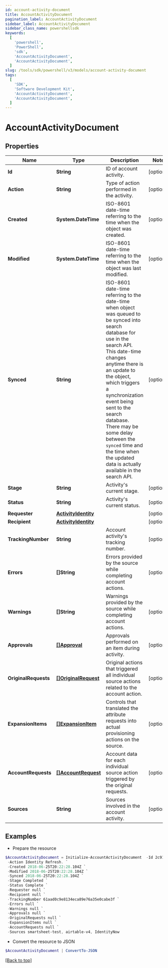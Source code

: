 ```yaml
---
id: account-activity-document
title: AccountActivityDocument
pagination_label: AccountActivityDocument
sidebar_label: AccountActivityDocument
sidebar_class_name: powershellsdk
keywords:
  [
    'powershell',
    'PowerShell',
    'sdk',
    'AccountActivityDocument',
    'AccountActivityDocument',
  ]
slug: /tools/sdk/powershell/v3/models/account-activity-document
tags:
  [
    'SDK',
    'Software Development Kit',
    'AccountActivityDocument',
    'AccountActivityDocument',
  ]
---
```


# AccountActivityDocument

## Properties

| Name | Type | Description | Notes |
| --- | --- | --- | --- |
| **Id** | **String** | ID of account activity. | [optional] |
| **Action** | **String** | Type of action performed in the activity. | [optional] |
| **Created** | **System.DateTime** | ISO-8601 date-time referring to the time when the object was created. | [optional] |
| **Modified** | **System.DateTime** | ISO-8601 date-time referring to the time when the object was last modified. | [optional] |
| **Synced** | **String** | ISO-8601 date-time referring to the date-time when object was queued to be synced into search database for use in the search API. This date-time changes anytime there is an update to the object, which triggers a synchronization event being sent to the search database. There may be some delay between the `synced` time and the time when the updated data is actually available in the search API. | [optional] |
| **Stage** | **String** | Activity's current stage. | [optional] |
| **Status** | **String** | Activity's current status. | [optional] |
| **Requester** | [**ActivityIdentity**](activity-identity) |  | [optional] |
| **Recipient** | [**ActivityIdentity**](activity-identity) |  | [optional] |
| **TrackingNumber** | **String** | Account activity's tracking number. | [optional] |
| **Errors** | **[]String** | Errors provided by the source while completing account actions. | [optional] |
| **Warnings** | **[]String** | Warnings provided by the source while completing account actions. | [optional] |
| **Approvals** | [**[]Approval**](approval) | Approvals performed on an item during activity. | [optional] |
| **OriginalRequests** | [**[]OriginalRequest**](original-request) | Original actions that triggered all individual source actions related to the account action. | [optional] |
| **ExpansionItems** | [**[]ExpansionItem**](expansion-item) | Controls that translated the attribute requests into actual provisioning actions on the source. | [optional] |
| **AccountRequests** | [**[]AccountRequest**](account-request) | Account data for each individual source action triggered by the original requests. | [optional] |
| **Sources** | **String** | Sources involved in the account activity. | [optional] |

## Examples

- Prepare the resource

```powershell
$AccountActivityDocument = Initialize-AccountActivityDocument  -Id 2c91808375d8e80a0175e1f88a575222 `
 -Action Identity Refresh. `
 -Created 2018-06-25T20:22:28.104Z `
 -Modified 2018-06-25T20:22:28.104Z `
 -Synced 2018-06-25T20:22:28.104Z `
 -Stage Completed `
 -Status Complete `
 -Requester null `
 -Recipient null `
 -TrackingNumber 61aad0c9e8134eca89e76a35e0cabe3f `
 -Errors null `
 -Warnings null `
 -Approvals null `
 -OriginalRequests null `
 -ExpansionItems null `
 -AccountRequests null `
 -Sources smartsheet-test, airtable-v4, IdentityNow
```

- Convert the resource to JSON

```powershell
$AccountActivityDocument | ConvertTo-JSON
```

[[Back to top]](#)

